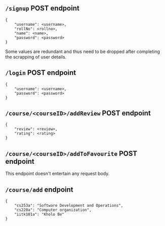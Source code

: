## `/signup` POST endpoint

    {
        "username": <username>,
        "rollNo": <rollno>,
        "name": <name>,
        "password": <password>
    }

Some values are redundant and thus need to be dropped after completing the scrapping of user details.

## `/login` POST endpoint

    {
        "username": <username>,
        "password": <password>
    }

## `/course/<courseID>/addReview` POST endpoint

    {
        "review": <review>,
        "rating": <rating>
    }

## `/course/<courseID>/addToFavourite` POST endpoint
 
This endpoint doesn't entertain any request body. 



## `/course/add` endpoint

    {
        "cs253a": "Software Development and Operations",
        "cs220a": "Computer organization",
        "iitk101a": "Kholo Be"
    }
